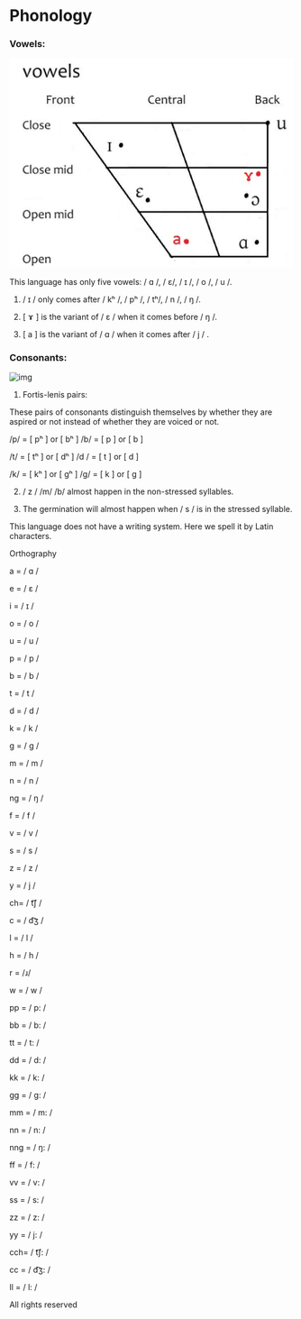 # Phonology 

### Vowels:

![img](img/cl0.png)

This language has only five vowels: / ɑ /, / ɛ/, / ɪ /, / o /, / u /.


1. / ɪ / only comes after / kʰ /, / pʰ /, / tʰ/, / n /, / ŋ /.

2. [ ɤ ] is the variant  of / ɛ / when it comes before / ŋ /.

3. [ a ] is the variant  of / ɑ / when it comes after / j / .

### Consonants:


![img](cl1.png)

1. Fortis-lenis pairs:

These pairs of consonants distinguish themselves by whether they are aspired or not instead of whether they are voiced or not.

/p/ = [ pʰ ] or [ bʰ ]            /b/ = [ p ] or [ b ]

/t/ = [ tʰ ] or [ dʰ ]              /d / = [ t ] or [ d ]

/k/ = [ kʰ ] or [ gʰ ]            /g/ = [ k ] or [ g ]

2. / z / /m/ /b/ almost happen in the non-stressed syllables.

3. The germination will almost happen when / s / is in the stressed syllable.

This language does not have a writing system. Here we spell it by Latin characters.

Orthography

a = / ɑ /

e = / ɛ /

i = / ɪ /

o = / o /

u = / u /

p = / p / 

b =  / b /

t = / t / 

d = / d /

k = / k /

g = / g /

m = / m /

n = / n /

ng = / ŋ /

f = / f /

v = / v /

s = / s /

z = / z /

y = / j /

ch= / t͡ʃ /

c = / d͡ʒ /

l = / l /

h = / h /

r = /ɹ/

w = / w /

pp = / p: / 

bb = / b: /

tt = / t: /

dd = / d: /

kk = / k: /

gg =  / g: /

mm = / m: /

nn = / n: /

nng = / ŋ: /

ff = / f: /

vv = / v: /

ss = / s: /

zz = / z: /

yy = / j: /

cch= / t͡ʃ: /

cc = / d͡ʒ: /

ll = / l: /

All rights reserved 
